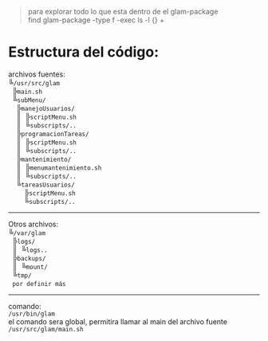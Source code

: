 > para explorar todo lo que esta dentro de el glam-package  
> find glam-package -type f -exec ls -l {} +  
# Estructura del código:
archivos fuentes:  
╚`/usr/src/glam`  
  ╠`main.sh`  
  ╚`subMenu/`  
    ╠`manejoUsuarios/`  
    ║  ╠`scriptMenu.sh`  
    ║  ╚`subscripts/..`  
    ╠`programacionTareas/`  
    ║  ╠`scriptMenu.sh`  
    ║  ╚`subscripts/..`  
    ╠`mantenimiento/`  
    ║  ╠`menumantenimiento.sh`  
    ║  ╚`subscripts/..`  
    ╚`tareasUsuarios/`  
        ╠`scriptMenu.sh`  
        ╚`subscripts/..`  
 
---
Otros archivos:  
╚`/var/glam`  
  ╠`logs/`   
  ║  ╚`logs..`  
  ╠`backups/`    
  ║  ╚`mount/`   
  ╚`tmp/`  
  `por definir más`

---
comando:  
`/usr/bin/glam`  
el comando sera global, permitira llamar al main del archivo fuente  
`/usr/src/glam/main.sh`
